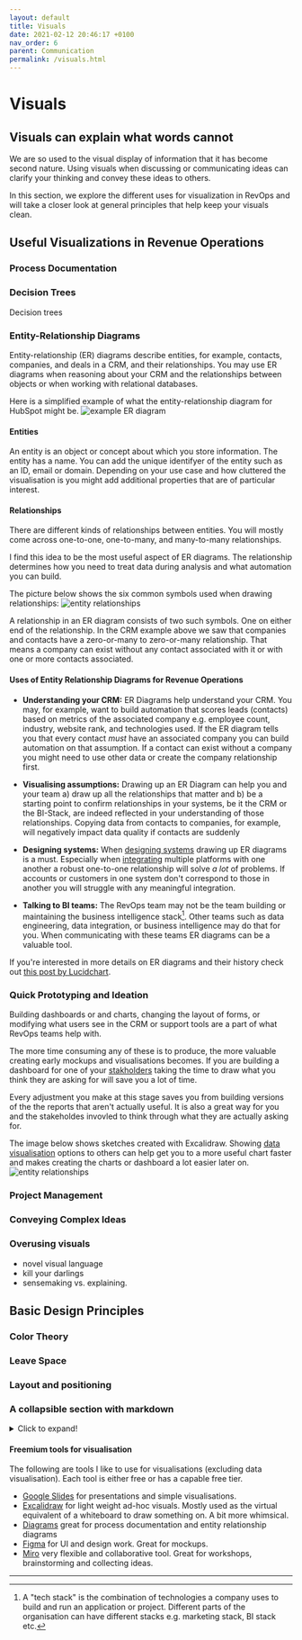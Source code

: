 ```yaml
---
layout: default
title: Visuals
date: 2021-02-12 20:46:17 +0100
nav_order: 6
parent: Communication
permalink: /visuals.html
---
```


# Visuals

## Visuals can explain what words cannot
We are so used to the visual display of information that it has become second nature. Using visuals when discussing or communicating ideas can clarify your thinking and convey these ideas to others. 

In this section, we explore the different uses for visualization in RevOps and will take a closer look at general principles that help keep your visuals clean. 

## Useful Visualizations in Revenue Operations

### Process Documentation

### Decision Trees
Decision trees 

### Entity-Relationship Diagrams
Entity-relationship (ER) diagrams describe entities, for example, contacts, companies, and deals in a CRM, and their relationships.
You may use ER diagrams when reasoning about your CRM and the relationships between objects or when working with relational databases. 

Here is a simplified example of what the entity-relationship diagram for HubSpot might be.
![example ER diagram](/assets/img/erd.png)

#### Entities
An entity is an object or concept about which you store information. The entity has a name. You can add the unique identifyer of the entity such as an ID, email or domain. Depending on your use case and how cluttered the visualisation is you might add additional properties that are of particular interest. 

#### Relationships
There are different kinds of relationships between entities. You will mostly come across one-to-one, one-to-many, and many-to-many relationships. 

I find this idea to be the most useful aspect of ER diagrams. The relationship determines how you need to treat data during analysis and what automation you can build. 

The picture below shows the six common symbols used when drawing relationships: 
![entity relationships](/assets/img/ers.png)

A relationship in an ER diagram consists of two such symbols. One on either end of the relationship. In the CRM example above we saw that companies and contacts have a zero-or-many to zero-or-many relationship. That means a company can exist without any contact associated with it or with one or more contacts associated. 

#### Uses of Entity Relationship Diagrams for Revenue Operations
- **Understanding your CRM:** ER Diagrams help understand your CRM. You may, for example, want to build automation that scores leads (contacts) based on metrics of the associated company e.g. employee count, industry, website rank, and technologies used. If the ER diagram tells you that every contact *must* have an associated company you can build automation on that assumption. If a contact can exist without a company you might need to use other data or create the company relationship first. 

- **Visualising assumptions:** Drawing up an ER Diagram can help you and your team a) draw up all the relationships that matter and b) be a starting point to confirm relationships in your systems, be it the CRM or the BI-Stack, are indeed reflected in your understanding of those relationships. Copying data from contacts to companies, for example, will negatively impact data quality if contacts are suddenly 

- **Designing systems:** When [designing systems](https://revopsguide.net/design.html) drawing up ER diagrams is a must. Especially when [integrating](https://revopsguide.net/integrations.html) multiple platforms with one another a robust one-to-one relationship will solve *a lot* of problems. If accounts or customers in one system don't correspond to those in another you will struggle with any meaningful integration. 

- **Talking to BI teams:** The RevOps team may not be the team building or maintaining the business intelligence stack[^2]. Other teams such as data engineering, data integration, or business intelligence may do that for you. 
When communicating with these teams ER diagrams can be a valuable tool.

If you're interested in more details on ER diagrams and their history check out [this post by Lucidchart](https://www.lucidchart.com/pages/er-diagrams). 

### Quick Prototyping and Ideation
Building dashboards or and charts, changing the layout of forms, or modifying what users see in the CRM or support tools are a part of what RevOps teams help with. 

The more time consuming any of these is to produce, the more valuable creating early mockups and visualisations becomes. If you are building a dashboard for one of your [stakholders](https://revopsguide.net/stakeholders.html) taking the time to draw what you think they are asking for will save you a lot of time. 

Every adjustment you make at this stage saves you from building versions of the the reports that aren't actually useful. It is also a great way for you and the stakeholdes invovled to think through what they are actually asking for.

The image below shows sketches created with Excalidraw. Showing [data visualisation](https://revopsguide.net/visualising-data.html) options to others can help get you to a more useful chart faster and makes creating the charts or dashboard a lot easier later on. 
![entity relationships](/assets/img/sketches.png)

### Project Management


### Conveying Complex Ideas
### Overusing visuals
- novel visual language
- kill your darlings
- sensemaking vs. explaining.

## Basic Design Principles
### Color Theory

### Leave Space

### Layout and positioning

### A collapsible section with markdown
<details>
  <summary>Click to expand!</summary>
  
## Heading
1. A numbered
2. list
    - With some
    - Sub bullets
</details>

#### Freemium tools for visualisation
The following are tools I like to use for visualisations (excluding data visualisation).
Each tool is either free or has a capable free tier.
- [Google Slides](https://docs.google.com/presentation) for presentations and simple visualisations.
- [Excalidraw](https://excalidraw.com/) for light weight ad-hoc visuals. Mostly used as the virtual equivalent of a whiteboard to draw something on. A bit more whimsical.
- [Diagrams](https://www.diagrams.net/) great for process documentation and entity relationship diagrams
- [Figma](https://www.figma.com/) for UI and design work. Great for mockups.
- [Miro](https://miro.com/) very flexible and collaborative tool. Great for workshops, brainstorming and collecting ideas.

---
[^1]: There is compelling evidence that learning styles such as being a "visual learner" do not exist. As this (and other studies) show: [Learning Styles: Concepts and Evidence Harold Pashler, Mark McDaniel, Doug Rohrer, and Robert Bjork](https://www.trans-pareo.com/uploads/4/5/3/5/4535377/learningstylesstudy.pdf).

[^2]: A "tech stack" is the combination of technologies a company uses to build and run an application or project. Different parts of the organisation can have different stacks e.g. marketing stack, BI stack etc. 